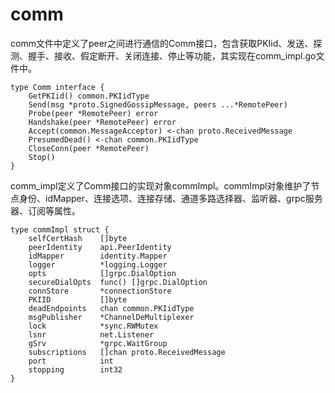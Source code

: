 comm
===

comm文件中定义了peer之间进行通信的Comm接口，包含获取PKIid、发送、探测、握手、接收、假定断开、关闭连接、停止等功能，其实现在comm_impl.go文件中。

```golang
type Comm interface {
	GetPKIid() common.PKIidType
	Send(msg *proto.SignedGossipMessage, peers ...*RemotePeer)
	Probe(peer *RemotePeer) error
	Handshake(peer *RemotePeer) error
	Accept(common.MessageAcceptor) <-chan proto.ReceivedMessage
	PresumedDead() <-chan common.PKIidType
	CloseConn(peer *RemotePeer)
	Stop()
}
```

comm_impl定义了Comm接口的实现对象commImpl。commImpl对象维护了节点身份、idMapper、连接选项、连接存储、通道多路选择器、监听器、grpc服务器、订阅等属性。

```golang
type commImpl struct {
	selfCertHash	[]byte
	peerIdentity	api.PeerIdentity
	idMapper        identity.Mapper
	logger			*logging.Logger
	opts			[]grpc.DialOption
	secureDialOpts	func() []grpc.DialOption
	connStore		*connectionStore
	PKIID 			[]byte
	deadEndpoints	chan common.PKIidType
	msgPublisher	*ChannelDeMultiplexer
	lock			*sync.RWMutex
	lsnr			net.Listener
	gSrv			*grpc.WaitGroup
	subscriptions	[]chan proto.ReceivedMessage
	port 			int
	stopping 		int32
}
```

